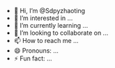 - 👋 Hi, I’m @Sdpyzhaoting
- 👀 I’m interested in ...
- 🌱 I’m currently learning ...
- 💞️ I’m looking to collaborate on ...
- 📫 How to reach me ...
- 😄 Pronouns: ...
- ⚡ Fun fact: ...

<!---
Sdpyzhaoting/Sdpyzhaoting is a ✨ special ✨ repository because its `README.md` (this file) appears on your GitHub profile.
You can click the Preview link to take a look at your changes.
--->
